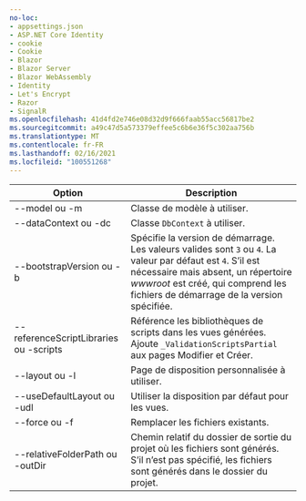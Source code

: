 ```yaml
---
no-loc:
- appsettings.json
- ASP.NET Core Identity
- cookie
- Cookie
- Blazor
- Blazor Server
- Blazor WebAssembly
- Identity
- Let's Encrypt
- Razor
- SignalR
ms.openlocfilehash: 41d4fd2e746e08d32d9f666faab55acc56817be2
ms.sourcegitcommit: a49c47d5a573379effee5c6b6e36f5c302aa756b
ms.translationtype: MT
ms.contentlocale: fr-FR
ms.lasthandoff: 02/16/2021
ms.locfileid: "100551268"
---
```

<!-- Options common to Razor Pages and Controller -->
| Option               | Description|
| ----------------- | ------------ |
| --model ou -m  | Classe de modèle à utiliser. |
| --dataContext ou -dc  | Classe `DbContext` à utiliser. |
| --bootstrapVersion ou -b  | Spécifie la version de démarrage. Les valeurs valides sont `3` ou `4`. La valeur par défaut est `4`. S’il est nécessaire mais absent, un répertoire *wwwroot* est créé, qui comprend les fichiers de démarrage de la version spécifiée. |
| --referenceScriptLibraries ou -scripts |  Référence les bibliothèques de scripts dans les vues générées. Ajoute `_ValidationScriptsPartial` aux pages Modifier et Créer. |
| --layout ou -l | Page de disposition personnalisée à utiliser. |
| --useDefaultLayout ou -udl | Utiliser la disposition par défaut pour les vues. |
| --force ou -f | Remplacer les fichiers existants. |
| --relativeFolderPath ou -outDir | Chemin relatif du dossier de sortie du projet où les fichiers sont générés. S’il n’est pas spécifié, les fichiers sont générés dans le dossier du projet. |